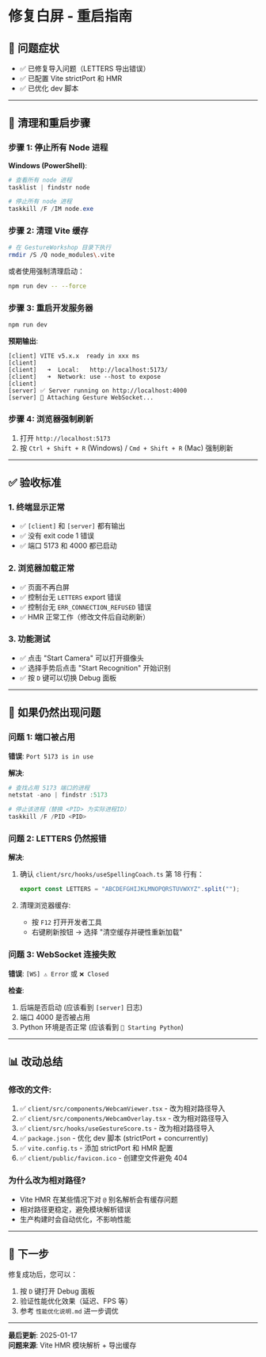 # 修复白屏 - 重启指南

## 🚨 问题症状
- ✅ 已修复导入问题（LETTERS 导出错误）
- ✅ 已配置 Vite strictPort 和 HMR
- ✅ 已优化 dev 脚本

---

## 🔧 清理和重启步骤

### 步骤 1: 停止所有 Node 进程

**Windows (PowerShell)**:
```powershell
# 查看所有 node 进程
tasklist | findstr node

# 停止所有 node 进程
taskkill /F /IM node.exe
```

### 步骤 2: 清理 Vite 缓存

```bash
# 在 GestureWorkshop 目录下执行
rmdir /S /Q node_modules\.vite
```

或者使用强制清理启动：
```bash
npm run dev -- --force
```

### 步骤 3: 重启开发服务器

```bash
npm run dev
```

**预期输出**:
```
[client] VITE v5.x.x  ready in xxx ms
[client] 
[client]   ➜  Local:   http://localhost:5173/
[client]   ➜  Network: use --host to expose
[client]
[server] ✅ Server running on http://localhost:4000
[server] 🔗 Attaching Gesture WebSocket...
```

### 步骤 4: 浏览器强制刷新

1. 打开 `http://localhost:5173`
2. 按 `Ctrl + Shift + R` (Windows) / `Cmd + Shift + R` (Mac) 强制刷新

---

## ✅ 验收标准

### 1. 终端显示正常
- ✅ `[client]` 和 `[server]` 都有输出
- ✅ 没有 exit code 1 错误
- ✅ 端口 5173 和 4000 都已启动

### 2. 浏览器加载正常
- ✅ 页面不再白屏
- ✅ 控制台无 `LETTERS` export 错误
- ✅ 控制台无 `ERR_CONNECTION_REFUSED` 错误
- ✅ HMR 正常工作（修改文件后自动刷新）

### 3. 功能测试
- ✅ 点击 "Start Camera" 可以打开摄像头
- ✅ 选择手势后点击 "Start Recognition" 开始识别
- ✅ 按 `D` 键可以切换 Debug 面板

---

## 🐛 如果仍然出现问题

### 问题 1: 端口被占用
**错误**: `Port 5173 is in use`

**解决**:
```powershell
# 查找占用 5173 端口的进程
netstat -ano | findstr :5173

# 停止该进程（替换 <PID> 为实际进程ID）
taskkill /F /PID <PID>
```

### 问题 2: LETTERS 仍然报错
**解决**:
1. 确认 `client/src/hooks/useSpellingCoach.ts` 第 18 行有：
   ```typescript
   export const LETTERS = "ABCDEFGHIJKLMNOPQRSTUVWXYZ".split("");
   ```

2. 清理浏览器缓存:
   - 按 `F12` 打开开发者工具
   - 右键刷新按钮 → 选择 "清空缓存并硬性重新加载"

### 问题 3: WebSocket 连接失败
**错误**: `[WS] ⚠️ Error` 或 `❌ Closed`

**检查**:
1. 后端是否启动 (应该看到 `[server]` 日志)
2. 端口 4000 是否被占用
3. Python 环境是否正常 (应该看到 `🐍 Starting Python`)

---

## 📊 改动总结

### 修改的文件:
1. ✅ `client/src/components/WebcamViewer.tsx` - 改为相对路径导入
2. ✅ `client/src/components/WebcamOverlay.tsx` - 改为相对路径导入
3. ✅ `client/src/hooks/useGestureScore.ts` - 改为相对路径导入
4. ✅ `package.json` - 优化 dev 脚本 (strictPort + concurrently)
5. ✅ `vite.config.ts` - 添加 strictPort 和 HMR 配置
6. ✅ `client/public/favicon.ico` - 创建空文件避免 404

### 为什么改为相对路径?
- Vite HMR 在某些情况下对 `@` 别名解析会有缓存问题
- 相对路径更稳定，避免模块解析错误
- 生产构建时会自动优化，不影响性能

---

## 🎯 下一步

修复成功后，您可以：
1. 按 `D` 键打开 Debug 面板
2. 验证性能优化效果（延迟、FPS 等）
3. 参考 `性能优化说明.md` 进一步调优

---

**最后更新**: 2025-01-17  
**问题来源**: Vite HMR 模块解析 + 导出缓存




